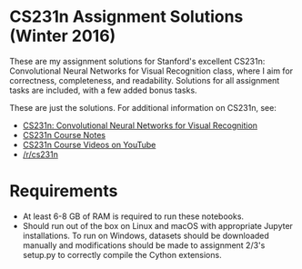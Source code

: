 # CS231n Assignment Solutions (Winter 2016)
These are my assignment solutions for Stanford's excellent CS231n: Convolutional Neural Networks for Visual Recognition class, where I aim for correctness, completeness, and readability. Solutions for all assignment tasks are included, with a few added bonus tasks.

These are just the solutions. For additional information on CS231n, see:

* [CS231n: Convolutional Neural Networks for Visual Recognition](http://cs231n.stanford.edu/)
* [CS231n Course Notes](http://cs231n.github.io/)
* [CS231n Course Videos on YouTube](https://www.youtube.com/playlist?list=PLLvH2FwAQhnpj1WEB-jHmPuUeQ8mX-XXG)
* [/r/cs231n](https://cs231n.reddit.com/)

# Requirements
* At least 6-8 GB of RAM is required to run these notebooks.
* Should run out of the box on Linux and macOS with appropriate Jupyter installations. To run on Windows, datasets should be downloaded manually and modifications should be made to assignment 2/3's setup.py to correctly compile the Cython extensions.

